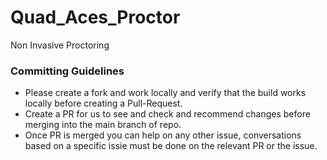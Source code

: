 # Quad_Aces_Proctor
Non Invasive Proctoring

### Committing Guidelines
* Please create a fork and work locally and verify that the build works locally before creating a Pull-Request.
* Create a PR for us to see and check and recommend changes before merging into the main branch of repo.
* Once PR is merged you can help on any other issue, conversations based on a specific issie must be done on the relevant PR or the issue.
